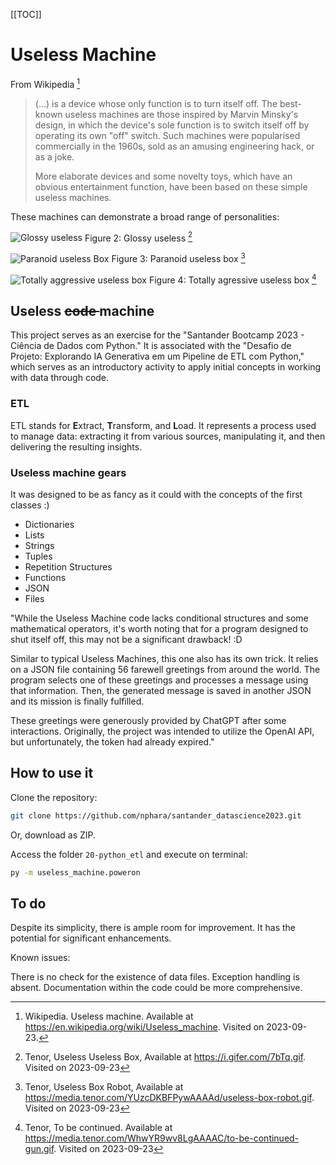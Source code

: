 [[TOC]]

# Useless Machine

From Wikipedia [^1]

[^1]: Wikipedia. Useless machine. Available at <https://en.wikipedia.org/wiki/Useless_machine>. Visited on 2023-09-23.

> (...) is a device whose only function is to turn itself off. The best-known useless machines are those inspired by Marvin Minsky's design, in which the device's sole function is to switch itself off by operating its own "off" switch. Such machines were popularised commercially in the 1960s, sold as an amusing engineering hack, or as a joke.
> 
> More elaborate devices and some novelty toys, which have an obvious entertainment function, have been based on these simple useless machines.

These machines can demonstrate a broad range of personalities:

![Glossy useless](https://i.gifer.com/7bTq.gif) 
Figure 2: Glossy useless [^2]

[^2]: Tenor, Useless Useless Box, Available at <https://i.gifer.com/7bTq.gif>. Visited on 2023-09-23

![Paranoid useless Box](https://media.tenor.com/YUzcDKBFPywAAAAd/useless-box-robot.gif)
Figure 3: Paranoid useless box [^3]

[^3]: Tenor, Useless Box Robot, Available at <https://media.tenor.com/YUzcDKBFPywAAAAd/useless-box-robot.gif>. Visited on 2023-09-23

![Totally aggressive useless box](https://media.tenor.com/WhwYR9wv8LgAAAAC/to-be-continued-gun.gif)
Figure 4: Totally agressive useless box [^4]

[^4]: Tenor, To be continued. Available at <https://media.tenor.com/WhwYR9wv8LgAAAAC/to-be-continued-gun.gif>. Visited on 2023-09-23

## Useless <s> code </s> machine

This project serves as an exercise for the "Santander Bootcamp 2023 - Ciência de Dados com Python." It is associated with the "Desafio de Projeto: Explorando IA Generativa em um Pipeline de ETL com Python," which serves as an introductory activity to apply initial concepts in working with data through code.

### ETL

ETL stands for **E**xtract, **T**ransform, and **L**oad. It represents a process used to manage data: extracting it from various sources, manipulating it, and then delivering the resulting insights.

### Useless machine gears

It was designed to be as fancy as it could with the concepts of the first classes :)
- Dictionaries
- Lists
- Strings
- Tuples
- Repetition Structures
- Functions
- JSON
- Files

"While the Useless Machine code lacks conditional structures and some mathematical operators, it's worth noting that for a program designed to shut itself off, this may not be a significant drawback! :D

Similar to typical Useless Machines, this one also has its own trick. It relies on a JSON file containing 56 farewell greetings from around the world. The program selects one of these greetings and processes a message using that information. Then, the generated message is saved in another JSON and its mission is finally fulfilled.

These greetings were generously provided by ChatGPT after some interactions. Originally, the project was intended to utilize the OpenAI API, but unfortunately, the token had already expired."

## How to use it

Clone the repository:

```bash
git clone https://github.com/nphara/santander_datascience2023.git
```

Or, download as ZIP.

Access the folder `20-python_etl` and execute on terminal:

```bash
py -m useless_machine.poweron
```

## To do

Despite its simplicity, there is ample room for improvement. It has the potential for significant enhancements.

Known issues:

There is no check for the existence of data files.
Exception handling is absent.
Documentation within the code could be more comprehensive.